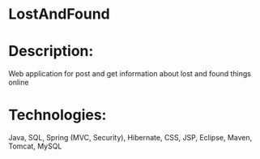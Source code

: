 # LostAndFound
# Description: 
Web application for post and get information about lost and found things online
# Technologies: 
Java, SQL, Spring (MVC, Security), Hibernate, CSS, JSP, Eclipse, Maven, Tomcat, MySQL
